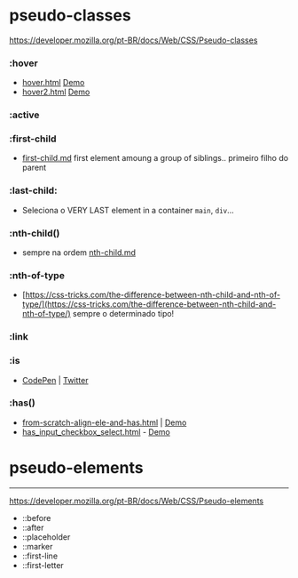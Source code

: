 # pseudo-classes

https://developer.mozilla.org/pt-BR/docs/Web/CSS/Pseudo-classes

### :hover 
- [hover.html](./hover.html) [Demo](https://geraldotech.github.io/DevMap/CSS/pages/hover.html) 
- [hover2.html](./hover2.html) [Demo](https://geraldotech.github.io/DevMap/CSS/pages/hover2.html)  

### :active
### :first-child 
- [first-child.md](./first-child.md)
first element amoung a group of siblings.. primeiro filho do parent

### :last-child: 
- Seleciona o VERY LAST element in a container `main`, `div`...

### :nth-child()  
- sempre na ordem [nth-child.md](./nth-child.md)

### :nth-of-type 
- [https://css-tricks.com/the-difference-between-nth-child-and-nth-of-type/](https://css-tricks.com/the-difference-between-nth-child-and-nth-of-type/) sempre o determinado tipo!

### :link
### :is 
- [CodePen](https://codepen.io/geraldopcf/pen/NWMVXZK) | [Twitter](https://twitter.com/addyosmani/status/1411942923671785474)

### :has() 
- [from-scratch-align-ele-and-has.html](../pages/has/from-scratch-align-ele-and-has.html) | [Demo](https://geraldotech.github.io/DevMap/CSS/pages/has/from-scratch-align-ele-and-has.html) 
- [has_input_checkbox_select.html](../pages/has/has_input_checkbox_select.html) - [Demo](https://geraldotech.github.io/DevMap/CSS/pages/has/has_input_checkbox_select.html)

# pseudo-elements

<hr>

https://developer.mozilla.org/pt-BR/docs/Web/CSS/Pseudo-elements

- ::before
- ::after
- ::placeholder
- ::marker
- ::first-line 
- ::first-letter